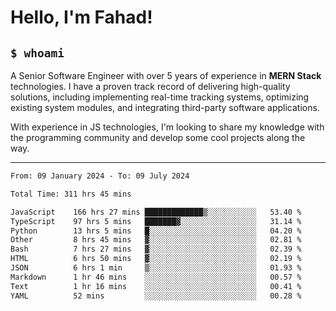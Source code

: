 <h1>Hello, I'm Fahad!</h1>

<h2><code>$ whoami</code></h2>

A Senior Software Engineer with over 5 years of experience in **MERN Stack** technologies. I have a proven track record of delivering high-quality solutions, including implementing real-time tracking systems, optimizing existing system modules, and integrating third-party software applications.

With experience in JS technologies, I'm looking to share my knowledge with the programming community and develop some cool projects along the way.

---

<!--START_SECTION:waka-->

```txt
From: 09 January 2024 - To: 09 July 2024

Total Time: 311 hrs 45 mins

JavaScript    166 hrs 27 mins █████████████▒░░░░░░░░░░░   53.40 %
TypeScript    97 hrs 5 mins   ███████▓░░░░░░░░░░░░░░░░░   31.14 %
Python        13 hrs 5 mins   █░░░░░░░░░░░░░░░░░░░░░░░░   04.20 %
Other         8 hrs 45 mins   ▓░░░░░░░░░░░░░░░░░░░░░░░░   02.81 %
Bash          7 hrs 27 mins   ▓░░░░░░░░░░░░░░░░░░░░░░░░   02.39 %
HTML          6 hrs 50 mins   ▓░░░░░░░░░░░░░░░░░░░░░░░░   02.19 %
JSON          6 hrs 1 min     ▒░░░░░░░░░░░░░░░░░░░░░░░░   01.93 %
Markdown      1 hr 46 mins    ░░░░░░░░░░░░░░░░░░░░░░░░░   00.57 %
Text          1 hr 16 mins    ░░░░░░░░░░░░░░░░░░░░░░░░░   00.41 %
YAML          52 mins         ░░░░░░░░░░░░░░░░░░░░░░░░░   00.28 %
```

<!--END_SECTION:waka-->

<!--
**heyFahad/heyFahad** is a ✨ _special_ ✨ repository because its `README.md` (this file) appears on your GitHub profile.

Here are some ideas to get you started:

- 🔭 I’m currently working on ...
- 🌱 I’m currently learning ...
- 👯 I’m looking to collaborate on ...
- 🤔 I’m looking for help with ...
- 💬 Ask me about ...
- 📫 How to reach me: ...
- 😄 Pronouns: ...
- ⚡ Fun fact: ...
-->
